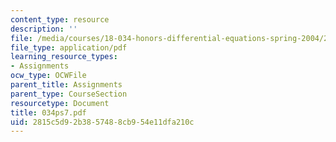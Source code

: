 ```yaml
---
content_type: resource
description: ''
file: /media/courses/18-034-honors-differential-equations-spring-2004/2815c5d92b3857488cb954e11dfa210c_034ps7.pdf
file_type: application/pdf
learning_resource_types:
- Assignments
ocw_type: OCWFile
parent_title: Assignments
parent_type: CourseSection
resourcetype: Document
title: 034ps7.pdf
uid: 2815c5d9-2b38-5748-8cb9-54e11dfa210c
---
```

